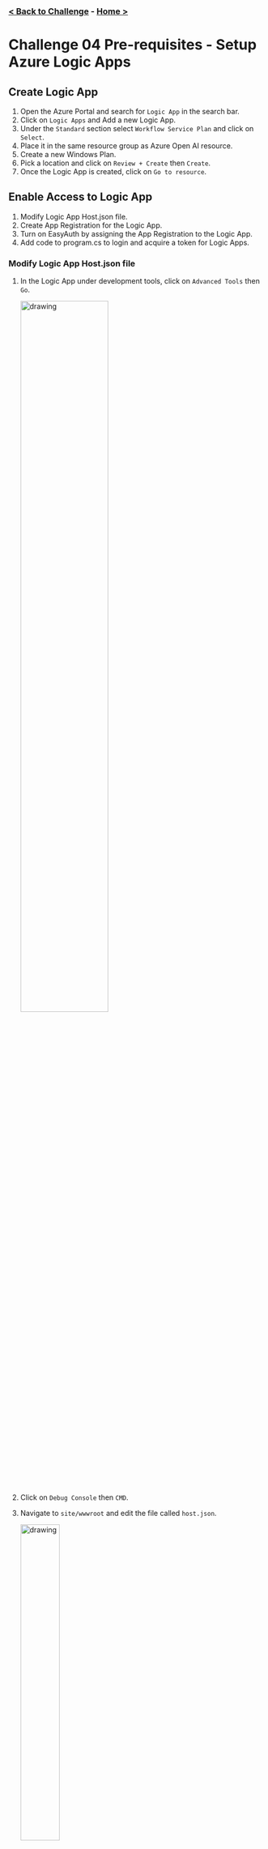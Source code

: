 ### [< Back to Challenge](./Challenge-04.md) - **[Home ](./README.md)** [>]()

# Challenge 04 Pre-requisites - Setup Azure Logic Apps

## Create Logic App

1. Open the Azure Portal and search for `Logic App` in the search bar.
1. Click on `Logic Apps` and Add a new Logic App.
1. Under the  `Standard` section select `Workflow Service Plan` and click on `Select`.
1. Place it in the same resource group as Azure Open AI resource.
1. Create a new Windows Plan.
1. Pick a location and click on `Review + Create` then `Create`.
1. Once the Logic App is created, click on `Go to resource`.

## Enable Access to Logic App

1. Modify Logic App Host.json file.
2. Create App Registration for the Logic App.
3. Turn on EasyAuth by assigning the App Registration to the Logic App.
4. Add code to program.cs to login and acquire a token for Logic Apps.

### Modify Logic App Host.json file

1. In the Logic App under development tools, click on `Advanced Tools` then `Go`.

    <img src="./Resources/images/anonymousaccess.png" alt="drawing" width="60%"/>

1. Click on `Debug Console` then `CMD`.
1. Navigate to `site/wwwroot` and edit the file called `host.json`.

    <img src="./Resources/images/kudu.png" alt="drawing" width="40%"/>

1. Click the edit icon for the host.json file.

    <img src="./Resources/images/edit.png" alt="drawing" width="40%"/>

1. Replace all the code in the file with the code below and click on `Save`.

    ```json
    {
        "version": "2.0",
        "extensionBundle": {
            "id": "Microsoft.Azure.Functions.ExtensionBundle.Workflows",
            "version": "[1.*, 2.0.0)"
        },
        "extensions": {
            "http": {
                "routePrefix": ""
            },
            "workflow": {
                "MetadataEndpoints": {
                    "plugin": {
                        "enable": true,
                        "Authentication": {
                            "Type": "Anonymous"
                        }
                    },
                    "openapi": {
                        "enable": true,
                        "Authentication": {
                            "Type": "Anonymous"
                        }
                    }
                },
                "Settings": {
                    "Runtime.Triggers.RequestTriggerDefaultApiVersion": "2020-05-01-preview"
                }
            }
        }
    }
    ```

### Create App Registration for the Logic App

1. Navigate to the Azure Portal and search for `App Registrations` in the search bar.
1. Click on `New registration` and give it a name like `LogicAppAuth`, then click on `Register`.
1. Under Authentication click on `Add a platform` then click on `Mobile and desktop applications`. Then add a redirect URI of your app, it should be `http://localhost:5280`.
1. Under Expose an API click on `Add a scope`, then click `Save and Continue`.
1. Give it a name like `SKLogicApp`, check `Admins and users`, fill in the remaining fields and click on `Add scope`.
1. The scope will be used in the Semantic Kernel app to access the Logic App.
1. Capture the `Application (client) ID` and `Directory (tenant) ID` from the App Registration Overview section. Then add it to the secrets manager in the Semantic Kernel app or appsettings.json file.

    <img src="./Resources/images/appregistration.png" alt="drawing" width="60%"/>

1. Capture the `Scope` from the App Registration found under the `Expose an API` section. Then add it to the secrets manager in the Semantic Kernel app or appsettings.json file.

    <img src="./Resources/images/scope.png" alt="drawing" width="60%"/>


### Turn on EasyAuth by assigning the App Registration to the Logic App

1. Navigate back to the Logic App in the Azure Portal.
1. Under `Settings` click on `Authentication` then click on `Add identity provider`.
1. Select `Microsoft` and click on `Add`.
1. Using the information from the App Registration, fill in the following fields:
    - `Client ID`
    - `Issuer URL`
        - Copy this `https://sts.windows.net/{yourtenantid}` and replace `{yourtenantid}` with your tenant id.
    - `Allowed token audiences` 
        - Copy this `api://{yourclientid}` and replace `{yourclientid}` with your client id.
1. Next the 3 selections will be as follows:
    - `Allow requests only from this application itself`
    - `Allow requests from any identity`
    - `Use default restrictions based on issuer`
1. Click on `Save`.

### Add code to Program.cs to login and acquire a token for Logic Apps

1. In the Semantic Kernel app, navigate to the `Program.cs` file.
1. Register your Tenant ID, Client ID, and Scope in secrets manager.
1. You will find this code commented out in the Program.cs file. Uncomment it and ensure you have the correct values in the secrets manager or appsettings.json file.

    ```csharp
    string ClientId = config["LOGIC_APP_CLIENT_ID"]!;
    string TenantId = config["TENANT_ID"]!;
    string Scope = config["LOGIC_APP_SCOPE"]!;
    string Authority = $"https://login.microsoftonline.com/{TenantId}";
    string[] Scopes = { Scope };

    AuthenticationResult authResult = null;
    var publicClient = PublicClientApplicationBuilder.Create(ClientId)
                .WithAuthority(Authority)
                .WithDefaultRedirectUri() // Uses http://localhost for a console app
                .Build();

    try
    {
        authResult = await publicClient.AcquireTokenInteractive(Scopes).ExecuteAsync();
    }
    catch (MsalException ex)
    {
        Console.WriteLine("An error occurred acquiring the token: " + ex.Message);
    }
    ```

## Logic App Workflow

1. Navigate back to the Logic App in the Azure Portal.
1. Under `Workflow` click on `Workflows` then click on `Add`.
1. Give it a name like `GetWorkItems` and click on `Stateless` then `Create`.
1. In the Overview tab turn on `Enable Debug Mode`.

    <img src="./Resources/images/debugmode.png" alt="drawing" width="60%"/>

1. Expand Developer, Click on `Designer` then click on `Add a trigger`.

    <img src="./Resources/images/addtrigger.png" alt="drawing" width="60%"/>

1. Search for `Request` and click on `When an HTTP request is received`.
1. Change the Verb to Post.

    <img src="./Resources/images/post.png" alt="drawing" width="60%"/>

1. Next click on `Add an action` and search for `Azure DevOps` then click on `Get query results`. In the future you can swap this out for a different action. Right now we are getting you to a working Logic App.

    <img src="./Resources/images/addanaction.png" alt="drawing" width="60%"/>

1. Click on `Sign in`, if you have a popup blocker you might have to allow popups.

    <img src="./Resources/images/popupblocker.png" alt="drawing" width="60%"/>

1. Select the organization and project you created earlier and then navigate to the `Assigned to me` query as seen below. Or use any query you like that is available in the Azure DevOps project.

    <img src="./Resources/images/assignedtome.png" alt="drawing" width="60%"/>

1. Click on `Add an action` and search for `Request` then click on `Response`.

    <img src="./Resources/images/respond.png" alt="drawing" width="60%"/>

1. In the body text field we will use dynamic content to add the `Body` from the `Get query results` action to the `Body` of the `Response` action.

    <img src="./Resources/images/responsedc.png" alt="drawing" width="60%"/>

1. Save your Logic App. Now a url will be generated on the `When an HTTP request is received` trigger. Copy this url. Paste it in a browser or HTTP client like Postman to test the Logic App.

    <img src="./Resources/images/test.png" alt="drawing" width="60%"/>

1. Lastly, you will need the swagger URI for the challenge. Using the URL you copied from the last step, replace everything after `.com/` with `swagger.json`. This will give you the swagger URI for the Logic App. Here is an example:

    ```csharp
    // Before
    "https://aoai2.azurewebsites.net:443/get_work_items/triggers/get_workitems/invoke?api-version=2022-05-01&sp=Sample%2Frun&sv=1.0&sig=samplesignature"

    // After
    "https://aoai2.azurewebsites.net:443/swagger.json"
    ```

## Success Criteria

1. Successfully create a new Logic App in the Azure Portal.
1. Successfully call the Logic App from a browser or HTTP client like Postman.

### **[Next](./Challenge-04.md)** [>]()
